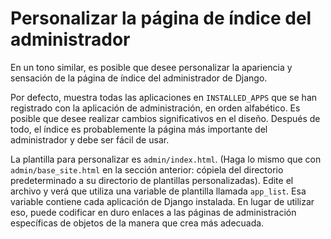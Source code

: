 # Personalizar la página de índice del administrador

En un tono similar, es posible que desee personalizar la apariencia y sensación de la página de índice del administrador de Django.

Por defecto, muestra todas las aplicaciones en `INSTALLED_APPS` que se han registrado con la aplicación de administración, en orden alfabético. Es posible que desee realizar cambios significativos en el diseño. Después de todo, el índice es probablemente la página más importante del administrador y debe ser fácil de usar.

La plantilla para personalizar es `admin/index.html`. (Haga lo mismo que con `admin/base_site.html` en la sección anterior: cópiela del directorio predeterminado a su directorio de plantillas personalizadas). Edite el archivo y verá que utiliza una variable de plantilla llamada `app_list`. Esa variable contiene cada aplicación de Django instalada. En lugar de utilizar eso, puede codificar en duro enlaces a las páginas de administración específicas de objetos de la manera que crea más adecuada.
